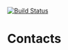 [![Build Status](https://travis-ci.org/fxos/contacts.svg?branch=master)](https://travis-ci.org/fxos/contacts)

# Contacts
